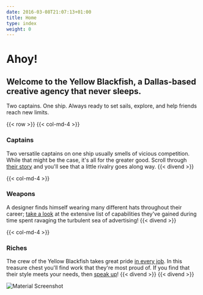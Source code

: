 ```yaml
---
date: 2016-03-08T21:07:13+01:00
title: Home
type: index
weight: 0
---
```


# Ahoy!

## Welcome to the Yellow Blackfish, a Dallas-based creative agency that never sleeps.

Two captains. One ship. Always ready to set sails, explore, and help friends reach new limits.

{{< row >}}
{{< col-md-4 >}}
### Captains

Two versatile captains on one ship usually smells of vicious competition. While that might be the case, it's all for the greater good. Scroll through [their story](/captains/) and you'll see that a little rivalry goes along way.
{{< divend >}}

{{< col-md-4 >}}
### Weapons

A designer finds himself wearing many different hats throughout their career; [take a look](/weapons/) at the extensive list of capabilities they've gained during time spent ravaging the turbulent sea of advertising!
{{< divend >}}

{{< col-md-4 >}}
### Riches

The crew of the Yellow Blackfish takes great pride [in every job](/riches/). In this treasure chest you'll find work that they're most proud of. If you find that their style meets your needs, then [speak up](/ahoy/)!
{{< divend >}}
{{< divend >}}

![Material Screenshot](/images/screen.png)
